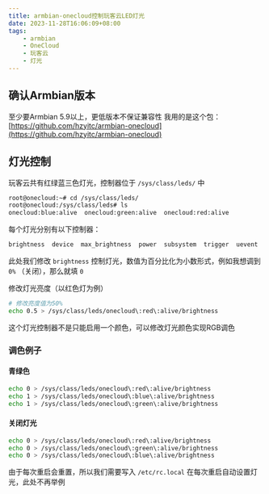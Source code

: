 ```yaml
---
title: armbian-onecloud控制玩客云LED灯光
date: 2023-11-28T16:06:09+08:00
tags:
    - armbian
    - OneCloud
    - 玩客云
    - 灯光
---
```

## 确认Armbian版本

至少要Armbian 5.9以上，更低版本不保证兼容性
我用的是这个包：[https://github.com/hzyitc/armbian-onecloud](https://github.com/hzyitc/armbian-onecloud)

## 灯光控制

玩客云共有红绿蓝三色灯光，控制器位于 `/sys/class/leds/` 中

```bash
root@onecloud:~# cd /sys/class/leds/
root@onecloud:/sys/class/leds# ls
onecloud:blue:alive  onecloud:green:alive  onecloud:red:alive
```

每个灯光分别有以下控制器：

```bash
brightness  device  max_brightness  power  subsystem  trigger  uevent
```

此处我们修改 `brightness` 控制灯光，数值为百分比化为小数形式，例如我想调到 `0%` （关闭），那么就填 `0`

修改灯光亮度（以红色灯为例）

```bash
# 修改亮度值为50%
echo 0.5 > /sys/class/leds/onecloud\:red\:alive/brightness
```

这个灯光控制器不是只能启用一个颜色，可以修改灯光颜色实现RGB调色

### 调色例子

#### 青绿色

```bash
echo 0 > /sys/class/leds/onecloud\:red\:alive/brightness
echo 1 > /sys/class/leds/onecloud\:blue\:alive/brightness
echo 1 > /sys/class/leds/onecloud\:green\:alive/brightness
```

#### 关闭灯光

```bash
echo 0 > /sys/class/leds/onecloud\:red\:alive/brightness
echo 0 > /sys/class/leds/onecloud\:green\:alive/brightness
echo 0 > /sys/class/leds/onecloud\:blue\:alive/brightness
```

由于每次重启会重置，所以我们需要写入 `/etc/rc.local` 在每次重启自动设置灯光，此处不再举例
